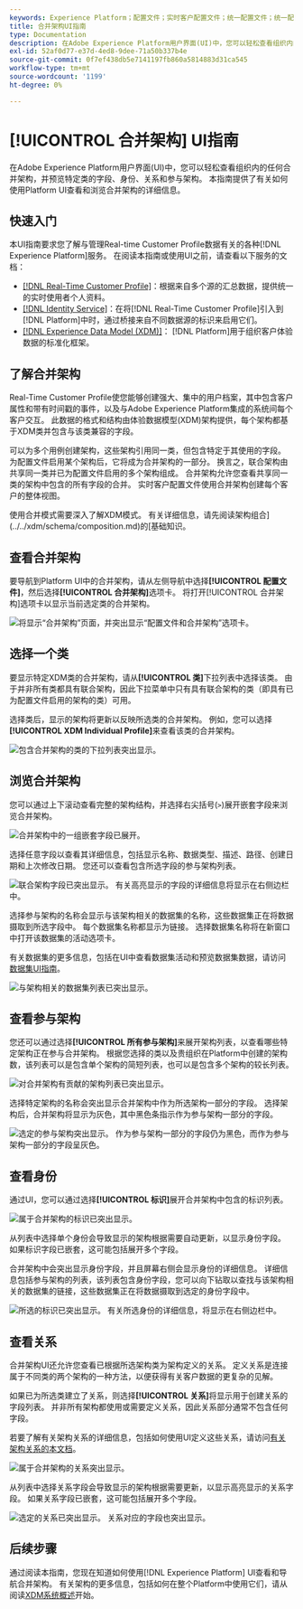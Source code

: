 ```yaml
---
keywords: Experience Platform；配置文件；实时客户配置文件；统一配置文件；统一配置文件；配置文件；rtcp；启用配置文件；启用配置文件；合并架构；UNION PROFILE；合并配置文件
title: 合并架构UI指南
type: Documentation
description: 在Adobe Experience Platform用户界面(UI)中，您可以轻松查看组织内的任何合并架构，并预览特定类的字段、身份、关系和参与架构。 本指南提供了有关如何使用Platform UI查看和浏览合并架构的详细信息。
exl-id: 52af0d77-e37d-4ed8-9dee-71a50b337b4e
source-git-commit: 0f7ef438db5e7141197fb860a5814883d31ca545
workflow-type: tm+mt
source-wordcount: '1199'
ht-degree: 0%

---
```


# [!UICONTROL 合并架构] UI指南

在Adobe Experience Platform用户界面(UI)中，您可以轻松查看组织内的任何合并架构，并预览特定类的字段、身份、关系和参与架构。 本指南提供了有关如何使用Platform UI查看和浏览合并架构的详细信息。

## 快速入门

本UI指南要求您了解与管理Real-time Customer Profile数据有关的各种[!DNL Experience Platform]服务。 在阅读本指南或使用UI之前，请查看以下服务的文档：

* [[!DNL Real-Time Customer Profile]](../home.md)：根据来自多个源的汇总数据，提供统一的实时使用者个人资料。
* [[!DNL Identity Service]](../../identity-service/home.md)：在将[!DNL Real-Time Customer Profile]引入到[!DNL Platform]中时，通过桥接来自不同数据源的标识来启用它们。
* [[!DNL Experience Data Model (XDM)]](../../xdm/home.md)： [!DNL Platform]用于组织客户体验数据的标准化框架。

## 了解合并架构

Real-Time Customer Profile使您能够创建强大、集中的用户档案，其中包含客户属性和带有时间戳的事件，以及与Adobe Experience Platform集成的系统间每个客户交互。 此数据的格式和结构由体验数据模型(XDM)架构提供，每个架构都基于XDM类并包含与该类兼容的字段。

可以为多个用例创建架构，这些架构引用同一类，但包含特定于其使用的字段。 为配置文件启用某个架构后，它将成为合并架构的一部分。 换言之，联合架构由共享同一类并已为配置文件启用的多个架构组成。 合并架构允许您查看共享同一类的架构中包含的所有字段的合并。 实时客户配置文件使用合并架构创建每个客户的整体视图。

使用合并模式需要深入了解XDM模式。 有关详细信息，请先阅读架构组合](../../xdm/schema/composition.md)的[基础知识。

## 查看合并架构

要导航到Platform UI中的合并架构，请从左侧导航中选择&#x200B;**[!UICONTROL 配置文件]**，然后选择&#x200B;**[!UICONTROL 合并架构]**&#x200B;选项卡。 将打开[!UICONTROL 合并架构]选项卡以显示当前选定类的合并架构。

![将显示“合并架构”页面，并突出显示“配置文件和合并架构”选项卡。](../images/union-schema/landing.png)

## 选择一个类

要显示特定XDM类的合并架构，请从&#x200B;**[!UICONTROL 类]**&#x200B;下拉列表中选择该类。 由于并非所有类都具有联合架构，因此下拉菜单中只有具有联合架构的类（即具有已为配置文件启用的架构的类）可用。

选择类后，显示的架构将更新以反映所选类的合并架构。 例如，您可以选择&#x200B;**[!UICONTROL XDM Individual Profile]**&#x200B;来查看该类的合并架构。

![包含合并架构的类的下拉列表突出显示。](../images/union-schema/class.png)

## 浏览合并架构

您可以通过上下滚动查看完整的架构结构，并选择右尖括号(`>`)展开嵌套字段来浏览合并架构。

![合并架构中的一组嵌套字段已展开。](../images/union-schema/explore.png)

选择任意字段以查看其详细信息，包括显示名称、数据类型、描述、路径、创建日期和上次修改日期。 您还可以查看包含所选字段的参与架构列表。

![联合架构字段已突出显示。 有关高亮显示的字段的详细信息将显示在右侧边栏中。](../images/union-schema/explore-field.png)

选择参与架构的名称会显示与该架构相关的数据集的名称，这些数据集正在将数据摄取到所选字段中。 每个数据集名称都显示为链接。 选择数据集名称将在新窗口中打开该数据集的活动选项卡。

有关数据集的更多信息，包括在UI中查看数据集活动和预览数据集数据，请访问[数据集UI指南](../../catalog/datasets/user-guide.md)。

![与架构相关的数据集列表已突出显示。](../images/union-schema/datasets.png)

## 查看参与架构

您还可以通过选择&#x200B;**[!UICONTROL 所有参与架构]**&#x200B;来展开架构列表，以查看哪些特定架构正在参与合并架构。 根据您选择的类以及贵组织在Platform中创建的架构数，该列表可以是包含单个架构的简短列表，也可以是包含多个架构的较长列表。

![对合并架构有贡献的架构列表已突出显示。](../images/union-schema/contributing-schemas.png)

选择特定架构的名称会突出显示合并架构中作为所选架构一部分的字段。 选择架构后，合并架构将显示为灰色，其中黑色条指示作为参与架构一部分的字段。

![选定的参与架构突出显示。 作为参与架构一部分的字段仍为黑色，而作为参与架构一部分的字段呈灰色。](../images/union-schema/select-schema.png)

## 查看身份

通过UI，您可以通过选择&#x200B;**[!UICONTROL 标识]**&#x200B;展开合并架构中包含的标识列表。

![属于合并架构的标识已突出显示。](../images/union-schema/identities.png)

从列表中选择单个身份会导致显示的架构根据需要自动更新，以显示身份字段。 如果标识字段已嵌套，这可能包括展开多个字段。

合并架构中会突出显示身份字段，并且屏幕右侧会显示身份的详细信息。 详细信息包括参与架构的列表，该列表包含身份字段，您可以向下钻取以查找与该架构相关的数据集的链接，这些数据集正在将数据摄取到选定的身份字段中。

![所选的标识已突出显示。 有关所选身份的详细信息，将显示在右侧边栏中。](../images/union-schema/select-identity.png)

## 查看关系

合并架构UI还允许您查看已根据所选架构类为架构定义的关系。 定义关系是连接属于不同类的两个架构的一种方法，以便获得有关客户数据的更复杂的见解。

如果已为所选类建立了关系，则选择&#x200B;**[!UICONTROL 关系]**&#x200B;将显示用于创建关系的字段列表。 并非所有架构都使用或需要定义关系，因此关系部分通常不包含任何字段。

若要了解有关架构关系的详细信息，包括如何使用UI定义这些关系，请访问[有关架构关系的本文档](../../xdm/tutorials/relationship-ui.md)。

![属于合并架构的关系突出显示。](../images/union-schema/relationships.png)

从列表中选择关系字段会导致显示的架构根据需要更新，以显示高亮显示的关系字段。 如果关系字段已嵌套，这可能包括展开多个字段。

![选定的关系已突出显示。 关系对应的字段也突出显示。](../images/union-schema/select-relationship.png)

## 后续步骤

通过阅读本指南，您现在知道如何使用[!DNL Experience Platform] UI查看和导航合并架构。 有关架构的更多信息，包括如何在整个Platform中使用它们，请从阅读[XDM系统概述](../../xdm/home.md)开始。
